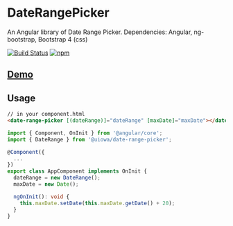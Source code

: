 # DateRangePicker

An Angular library of Date Range Picker. Dependencies: Angular, ng-bootstrap, Bootstrap 4 (css)

[![Build Status](https://img.shields.io/travis/changhuixu/date-range-picker/master.svg?label=Travis%20CI&style=flat-square)](https://travis-ci.org/changhuixu/date-range-picker)
[![npm](https://img.shields.io/npm/v/@uiowa/date-range-picker.svg?style=flat-square)](https://www.npmjs.com/package/@uiowa/date-range-picker)

## [Demo](https://date-range-picker.firebaseapp.com)

## Usage

```html
// in your component.html
<date-range-picker [(dateRange)]="dateRange" [maxDate]="maxDate"></date-range-picker>
```

```typescript
import { Component, OnInit } from '@angular/core';
import { DateRange } from '@uiowa/date-range-picker';

@Component({
  ...
})
export class AppComponent implements OnInit {
  dateRange = new DateRange();
  maxDate = new Date();

  ngOnInit(): void {
    this.maxDate.setDate(this.maxDate.getDate() + 20);
  }
}

```
